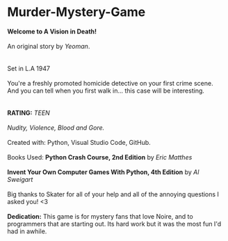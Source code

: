 # Murder-Mystery-Game
**Welcome to A Vision in Death!**\
\
An original story by *Yeoman*.\
\
\
Set in L.A 1947\
\
You're a freshly promoted homicide detective on your first crime scene.\
And you can tell when you first walk in... this case will be interesting.\
\
\
**RATING:** *TEEN*\
\
*Nudity, Violence, Blood and Gore.*\
\
Created with: Python, Visual Studio Code, GitHub.\
\
Books Used: **Python Crash Course, 2nd Edition** by *Eric Matthes*\
\
**Invent Your Own Computer Games With Python, 4th Edition** by *Al Sweigart*\
\
Big thanks to Skater for all of your help and all of the annoying questions I asked you! <3\
\
**Dedication:** This game is for mystery fans that love Noire, and to programmers that are starting out. Its hard work but it was the most fun I'd had in awhile.